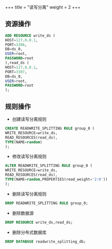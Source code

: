 +++
title = "读写分离"
weight = 2
+++

## 资源操作

```sql
ADD RESOURCE write_ds (
HOST=127.0.0.1,
PORT=3306,
DB=ds_0,
USER=root,
PASSWORD=root
),read_ds (
HOST=127.0.0.1,
PORT=3307,
DB=ds_0,
USER=root,
PASSWORD=root
);
```

## 规则操作

- 创建读写分离规则

```sql
CREATE READWRITE_SPLITTING RULE group_0 (
WRITE_RESOURCE=write_ds,
READ_RESOURCES(read_ds),
TYPE(NAME=random)
);
```

- 修改读写分离规则

```sql
ALTER READWRITE_SPLITTING RULE group_0 (
WRITE_RESOURCE=write_ds,
READ_RESOURCES(read_ds),
TYPE(NAME=random,PROPERTIES(read_weight='2:0'))
);
```

- 删除读写分离规则

```sql
DROP READWRITE_SPLITTING RULE group_0;
```

- 删除数据源

```sql
DROP RESOURCE write_ds,read_ds;
```

- 删除分布式数据库

```sql
DROP DATABASE readwrite_splitting_db;
```
